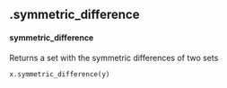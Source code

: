## .symmetric_difference
#### symmetric_difference
Returns a set with the symmetric differences of two sets
```
x.symmetric_difference(y)
```